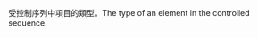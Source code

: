 <span data-ttu-id="08b6e-101">受控制序列中項目的類型。</span><span class="sxs-lookup"><span data-stu-id="08b6e-101">The type of an element in the controlled sequence.</span></span>